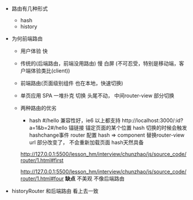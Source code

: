 - 路由有几种形式
  - hash 
  - history
- 为何前端路由
  - 用户体验 快
  - 传统的(后端路由，前端没用路由) 慢 白屏 (不可忍受，特别是移动端，客户端体验类比(client))
  - 前端路由(页面级别组件 也在本地，快速切换)
  - 单页应用 SPA 
    一堆扑克 切换 头尾不动， 中间router-view 部分切换
  - 两种路由的优劣
    - hash #/hello 兼容性好，ie6 以上都支持
    http://localhost:3000/:id?a=1&b=2#/hello 
    锚链接 锚定页面的某个位置
    hash 切换的时候会触发hashchange事件 router 配置
    hash => component 替换router-view
    url 部分改变了， 不会重新加载页面 hash天然具备

    http://127.0.0.1:5500/lesson_hm/interview/chunzhao/js/source_code/router/1.html#first

    http://127.0.0.1:5500/lesson_hm/interview/chunzhao/js/source_code/router/1.html#four
    **缺点** 不美观 不像后端路由

- historyRouter 和后端路由 看上去一致
